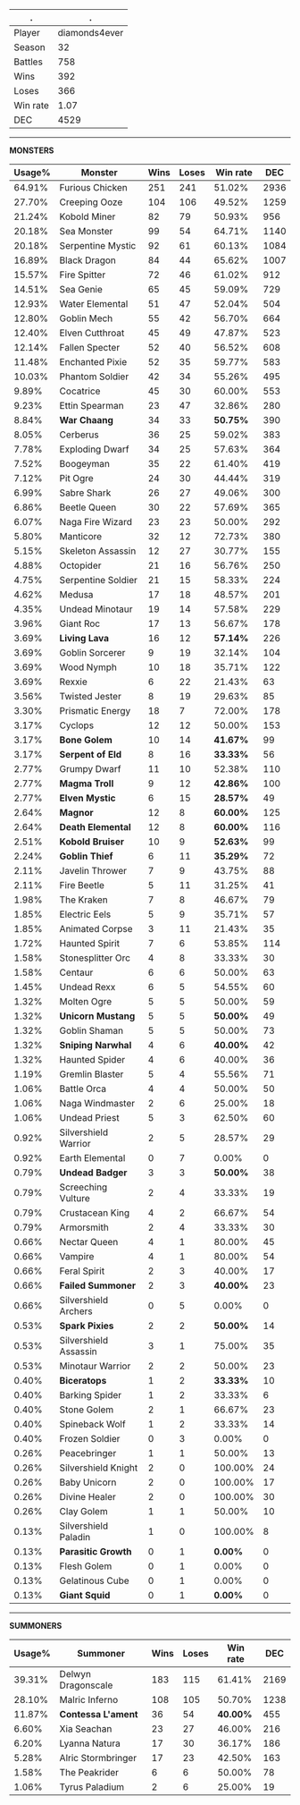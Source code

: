 .|.
|-|-
Player|diamonds4ever
Season|32
Battles|758
Wins|392
Loses|366
Win rate|1.07
DEC|4529

---
**MONSTERS**

Usage%|Monster|Wins|Loses|Win rate|DEC|
-|-|-|-|-|-|
64.91%|Furious Chicken|251|241|51.02%|2936|
27.70%|Creeping Ooze|104|106|49.52%|1259|
21.24%|Kobold Miner|82|79|50.93%|956|
20.18%|Sea Monster|99|54|64.71%|1140|
20.18%|Serpentine Mystic|92|61|60.13%|1084|
16.89%|Black Dragon|84|44|65.62%|1007|
15.57%|Fire Spitter|72|46|61.02%|912|
14.51%|Sea Genie|65|45|59.09%|729|
12.93%|Water Elemental|51|47|52.04%|504|
12.80%|Goblin Mech|55|42|56.70%|664|
12.40%|Elven Cutthroat|45|49|47.87%|523|
12.14%|Fallen Specter|52|40|56.52%|608|
11.48%|Enchanted Pixie|52|35|59.77%|583|
10.03%|Phantom Soldier|42|34|55.26%|495|
9.89%|Cocatrice|45|30|60.00%|553|
9.23%|Ettin Spearman|23|47|32.86%|280|
8.84%|**War Chaang**|34|33|**50.75%**|390|
8.05%|Cerberus|36|25|59.02%|383|
7.78%|Exploding Dwarf|34|25|57.63%|364|
7.52%|Boogeyman|35|22|61.40%|419|
7.12%|Pit Ogre|24|30|44.44%|319|
6.99%|Sabre Shark|26|27|49.06%|300|
6.86%|Beetle Queen|30|22|57.69%|365|
6.07%|Naga Fire Wizard|23|23|50.00%|292|
5.80%|Manticore|32|12|72.73%|380|
5.15%|Skeleton Assassin|12|27|30.77%|155|
4.88%|Octopider|21|16|56.76%|250|
4.75%|Serpentine Soldier|21|15|58.33%|224|
4.62%|Medusa|17|18|48.57%|201|
4.35%|Undead Minotaur|19|14|57.58%|229|
3.96%|Giant Roc|17|13|56.67%|178|
3.69%|**Living Lava**|16|12|**57.14%**|226|
3.69%|Goblin Sorcerer|9|19|32.14%|104|
3.69%|Wood Nymph|10|18|35.71%|122|
3.69%|Rexxie|6|22|21.43%|63|
3.56%|Twisted Jester|8|19|29.63%|85|
3.30%|Prismatic Energy|18|7|72.00%|178|
3.17%|Cyclops|12|12|50.00%|153|
3.17%|**Bone Golem**|10|14|**41.67%**|99|
3.17%|**Serpent of Eld**|8|16|**33.33%**|56|
2.77%|Grumpy Dwarf|11|10|52.38%|110|
2.77%|**Magma Troll**|9|12|**42.86%**|100|
2.77%|**Elven Mystic**|6|15|**28.57%**|49|
2.64%|**Magnor**|12|8|**60.00%**|125|
2.64%|**Death Elemental**|12|8|**60.00%**|116|
2.51%|**Kobold Bruiser**|10|9|**52.63%**|99|
2.24%|**Goblin Thief**|6|11|**35.29%**|72|
2.11%|Javelin Thrower|7|9|43.75%|88|
2.11%|Fire Beetle|5|11|31.25%|41|
1.98%|The Kraken|7|8|46.67%|79|
1.85%|Electric Eels|5|9|35.71%|57|
1.85%|Animated Corpse|3|11|21.43%|35|
1.72%|Haunted Spirit|7|6|53.85%|114|
1.58%|Stonesplitter Orc|4|8|33.33%|30|
1.58%|Centaur|6|6|50.00%|63|
1.45%|Undead Rexx|6|5|54.55%|60|
1.32%|Molten Ogre|5|5|50.00%|59|
1.32%|**Unicorn Mustang**|5|5|**50.00%**|49|
1.32%|Goblin Shaman|5|5|50.00%|73|
1.32%|**Sniping Narwhal**|4|6|**40.00%**|42|
1.32%|Haunted Spider|4|6|40.00%|36|
1.19%|Gremlin Blaster|5|4|55.56%|71|
1.06%|Battle Orca|4|4|50.00%|50|
1.06%|Naga Windmaster|2|6|25.00%|18|
1.06%|Undead Priest|5|3|62.50%|60|
0.92%|Silvershield Warrior|2|5|28.57%|29|
0.92%|Earth Elemental|0|7|0.00%|0|
0.79%|**Undead Badger**|3|3|**50.00%**|38|
0.79%|Screeching Vulture|2|4|33.33%|19|
0.79%|Crustacean King|4|2|66.67%|54|
0.79%|Armorsmith|2|4|33.33%|30|
0.66%|Nectar Queen|4|1|80.00%|45|
0.66%|Vampire|4|1|80.00%|54|
0.66%|Feral Spirit|2|3|40.00%|17|
0.66%|**Failed Summoner**|2|3|**40.00%**|23|
0.66%|Silvershield Archers|0|5|0.00%|0|
0.53%|**Spark Pixies**|2|2|**50.00%**|14|
0.53%|Silvershield Assassin|3|1|75.00%|35|
0.53%|Minotaur Warrior|2|2|50.00%|23|
0.40%|**Biceratops**|1|2|**33.33%**|10|
0.40%|Barking Spider|1|2|33.33%|6|
0.40%|Stone Golem|2|1|66.67%|23|
0.40%|Spineback Wolf|1|2|33.33%|14|
0.40%|Frozen Soldier|0|3|0.00%|0|
0.26%|Peacebringer|1|1|50.00%|13|
0.26%|Silvershield Knight|2|0|100.00%|24|
0.26%|Baby Unicorn|2|0|100.00%|17|
0.26%|Divine Healer|2|0|100.00%|30|
0.26%|Clay Golem|1|1|50.00%|10|
0.13%|Silvershield Paladin|1|0|100.00%|8|
0.13%|**Parasitic Growth**|0|1|**0.00%**|0|
0.13%|Flesh Golem|0|1|0.00%|0|
0.13%|Gelatinous Cube|0|1|0.00%|0|
0.13%|**Giant Squid**|0|1|**0.00%**|0|

---
**SUMMONERS**

Usage%|Summoner|Wins|Loses|Win rate|DEC|
-|-|-|-|-|-|
39.31%|Delwyn Dragonscale|183|115|61.41%|2169|
28.10%|Malric Inferno|108|105|50.70%|1238|
11.87%|**Contessa L'ament**|36|54|**40.00%**|455|
6.60%|Xia Seachan|23|27|46.00%|216|
6.20%|Lyanna Natura|17|30|36.17%|186|
5.28%|Alric Stormbringer|17|23|42.50%|163|
1.58%|The Peakrider|6|6|50.00%|78|
1.06%|Tyrus Paladium|2|6|25.00%|19|

